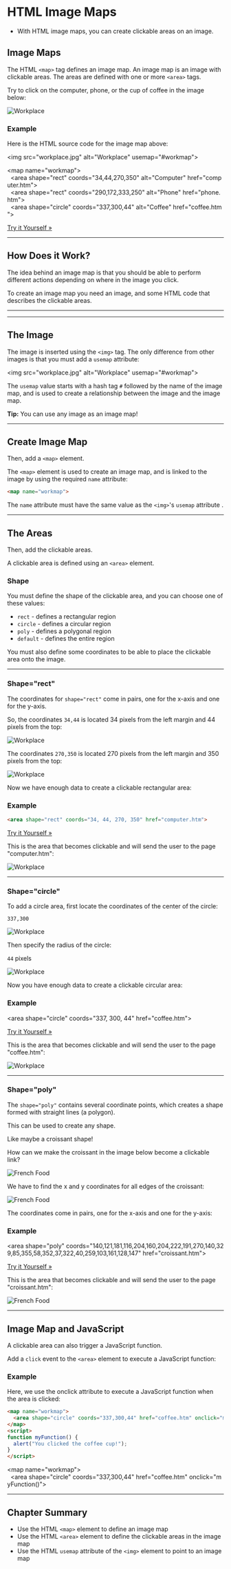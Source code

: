 # HTML Image Maps
- With HTML image maps, you can create clickable areas on an image.
## Image Maps

The HTML `<map>` tag defines an image map. An image map is an image with clickable areas. The areas are defined with one or more `<area>` tags.

Try to click on the computer, phone, or the cup of coffee in the image below:

![Workplace](https://www.w3schools.com/html/workplace.jpg)

### Example

Here is the HTML source code for the image map above:

<img src="workplace.jpg" alt="Workplace" usemap="#workmap">  
  
<map name="workmap">  
  <area shape="rect" coords="34,44,270,350" alt="Computer" href="computer.htm">  
  <area shape="rect" coords="290,172,333,250" alt="Phone" href="phone.htm">  
  <area shape="circle" coords="337,300,44" alt="Coffee" href="coffee.htm">  
</map>

[Try it Yourself »](https://www.w3schools.com/html/tryit.asp?filename=tryhtml_images_map2)

---

## How Does it Work?

The idea behind an image map is that you should be able to perform different actions depending on where in the image you click.

To create an image map you need an image, and some HTML code that describes the clickable areas.

---

---

## The Image

The image is inserted using the `<img>` tag. The only difference from other images is that you must add a `usemap` attribute:

<img src="workplace.jpg" alt="Workplace" usemap="#workmap">

The `usemap` value starts with a hash tag `#` followed by the name of the image map, and is used to create a relationship between the image and the image map.

**Tip:** You can use any image as an image map!

---

## Create Image Map

Then, add a `<map>` element.

The `<map>` element is used to create an image map, and is linked to the image by using the required `name` attribute:

``` html
<map name="workmap">
```

The `name` attribute must have the same value as the `<img>`'s `usemap` attribute .

---

## The Areas

Then, add the clickable areas.

A clickable area is defined using an `<area>` element.

### Shape

You must define the shape of the clickable area, and you can choose one of these values:

- `rect` - defines a rectangular region
- `circle` - defines a circular region
- `poly` - defines a polygonal region
- `default` - defines the entire region

You must also define some coordinates to be able to place the clickable area onto the image. 

---

### Shape="rect"

The coordinates for `shape="rect"` come in pairs, one for the x-axis and one for the y-axis.

So, the coordinates `34,44` is located 34 pixels from the left margin and 44 pixels from the top:

![Workplace](https://www.w3schools.com/html/workplace.jpg)

The coordinates `270,350` is located 270 pixels from the left margin and 350 pixels from the top:

![Workplace](https://www.w3schools.com/html/workplace.jpg)

Now we have enough data to create a clickable rectangular area:  

### Example

``` html
<area shape="rect" coords="34, 44, 270, 350" href="computer.htm">
```

[Try it Yourself »](https://www.w3schools.com/html/tryit.asp?filename=tryhtml_images_map3)

This is the area that becomes clickable and will send the user to the page "computer.htm":

![Workplace](https://www.w3schools.com/html/workplace.jpg)

---

### Shape="circle"

To add a circle area, first locate the coordinates of the center of the circle:

`337,300`

![Workplace](https://www.w3schools.com/html/workplace.jpg)

Then specify the radius of the circle:

`44` pixels

![Workplace](https://www.w3schools.com/html/workplace.jpg)

Now you have enough data to create a clickable circular area:  

### Example

<area shape="circle" coords="337, 300, 44" href="coffee.htm">

[Try it Yourself »](https://www.w3schools.com/html/tryit.asp?filename=tryhtml_images_map4)

This is the area that becomes clickable and will send the user to the page "coffee.htm":

![Workplace](https://www.w3schools.com/html/workplace.jpg)

---

### Shape="poly"

The `shape="poly"` contains several coordinate points, which creates a shape formed with straight lines (a polygon).

This can be used to create any shape.

Like maybe a croissant shape!

How can we make the croissant in the image below become a clickable link?

![French Food](https://www.w3schools.com/html/frenchfood.jpg)

We have to find the x and y coordinates for all edges of the croissant:

![French Food](https://www.w3schools.com/html/frenchfood4.jpg)

The coordinates come in pairs, one for the x-axis and one for the y-axis:

### Example

<area shape="poly" coords="140,121,181,116,204,160,204,222,191,270,140,329,85,355,58,352,37,322,40,259,103,161,128,147" href="croissant.htm">

[Try it Yourself »](https://www.w3schools.com/html/tryit.asp?filename=tryhtml_images_map_croissant)

This is the area that becomes clickable and will send the user to the page "croissant.htm":

![French Food](https://www.w3schools.com/html/frenchfood3.jpg)

---

## Image Map and JavaScript

A clickable area can also trigger a JavaScript function.

Add a `click` event to the `<area>` element to execute a JavaScript function:

### Example

Here, we use the onclick attribute to execute a JavaScript function when the area is clicked:

``` html
<map name="workmap">  
  <area shape="circle" coords="337,300,44" href="coffee.htm" onclick="myFunction()">  
</map>
<script>  
function myFunction() {  
  alert("You clicked the coffee cup!");  
}  
</script>
```
<map name="workmap">  
  <area shape="circle" coords="337,300,44" href="coffee.htm" onclick="myFunction()">  
</map>  
  
---

## Chapter Summary

- Use the HTML `<map>` element to define an image map
- Use the HTML `<area>` element to define the clickable areas in the image map
- Use the HTML `usemap` attribute of the `<img>` element to point to an image map